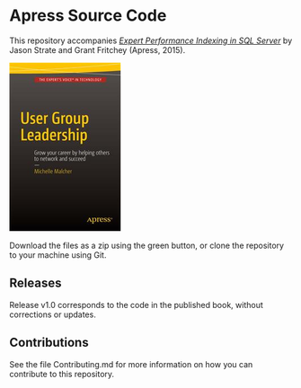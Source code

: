 # Apress Source Code

This repository accompanies [*Expert Performance Indexing in SQL Server*](http://www.apress.com/9781484211199) by Jason Strate and Grant Fritchey (Apress, 2015).

![Cover image](9781484211199.jpg)

Download the files as a zip using the green button, or clone the repository to your machine using Git.

## Releases

Release v1.0 corresponds to the code in the published book, without corrections or updates.

## Contributions

See the file Contributing.md for more information on how you can contribute to this repository.
